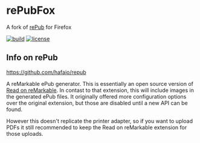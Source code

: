 # rePubFox

A fork of [rePub](https://github.com/hafaio/repub) for Firefox

[![build](https://github.com/jrockwar/repubfox/actions/workflows/build.yml/badge.svg)](https://github.com/jrockwar/repubfox/actions/workflows/build.yml)
[![license](https://img.shields.io/github/license/jrockwar/repubfox)](LICENSE)

## Info on rePub

https://github.com/hafaio/repub

A reMarkable ePub generator. This is essentially an open source version of
[Read on reMarkable](https://chrome.google.com/webstore/detail/read-on-remarkable/bfhkfdnddlhfippjbflipboognpdpoeh).
In contast to that extension, this will include images in the generated ePub
files. It originally offered more configuration options over the original
extension, but those are disabled until a new API can be found.

However this doesn't replicate the printer adapter, so if you want to upload
PDFs it still recommended to keep the Read on reMarkable extension for those
uploads.
